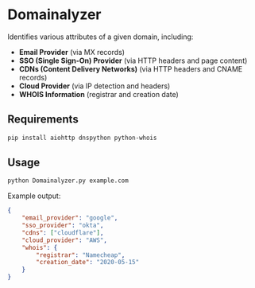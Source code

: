 # Domainalyzer

Identifies various attributes of a given domain, including:

- **Email Provider** (via MX records)
- **SSO (Single Sign-On) Provider** (via HTTP headers and page content)
- **CDNs (Content Delivery Networks)** (via HTTP headers and CNAME records)
- **Cloud Provider** (via IP detection and headers)
- **WHOIS Information** (registrar and creation date)

## Requirements
```sh
pip install aiohttp dnspython python-whois
```

## Usage
```sh
python Domainalyzer.py example.com
```

Example output:
```json
{
    "email_provider": "google",
    "sso_provider": "okta",
    "cdns": ["cloudflare"],
    "cloud_provider": "AWS",
    "whois": {
        "registrar": "Namecheap",
        "creation_date": "2020-05-15"
    }
}
```
